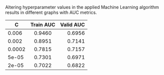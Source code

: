 Altering hyperparameter values in the applied Machine Learning algorithm results in different graphs with AUC metrics.


|       C       |   Train AUC   |  Valid AUC  |
| ------------- |:-------------:| -----------:|
|    0.006      |     0.9460    |    0.6956   |
|    0.002      |     0.8951    |    0.7141   |
|    0.0002     |     0.7815    |    0.7157   |
|    5e-05      |     0.7301    |    0.6971   |
|    2e-05      |     0.7022    |    0.6822   |
